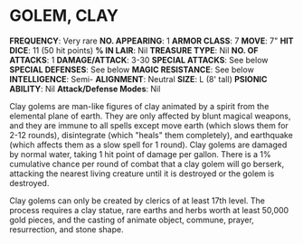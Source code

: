 # GOLEM, CLAY

**FREQUENCY**: Very rare
**NO. APPEARING**: 1
**ARMOR CLASS**: 7
**MOVE**: 7"
**HIT DICE**: 11 (50 hit points)
**% IN LAIR**: Nil
**TREASURE TYPE**: Nil
**NO. OF ATTACKS**: 1
**DAMAGE/ATTACK**: 3-30
**SPECIAL ATTACKS**: See below
**SPECIAL DEFENSES**: See below
**MAGIC RESISTANCE**: See below
**INTELLIGENCE**: Semi-
**ALIGNMENT**: Neutral
**SIZE**: L (8' tall)
**PSIONIC ABILITY**: Nil
**Attack/Defense Modes**: Nil

Clay golems are man-like figures of clay animated by a spirit from the elemental plane of earth. They are only affected by blunt magical weapons, and they are immune to all spells except move earth (which slows them for 2-12 rounds), disintegrate (which "heals" them completely), and earthquake (which affects them as a slow spell for 1 round). Clay golems are damaged by normal water, taking 1 hit point of damage per gallon. There is a 1% cumulative chance per round of combat that a clay golem will go berserk, attacking the nearest living creature until it is destroyed or the golem is destroyed.

Clay golems can only be created by clerics of at least 17th level. The process requires a clay statue, rare earths and herbs worth at least 50,000 gold pieces, and the casting of animate object, commune, prayer, resurrection, and stone shape.
